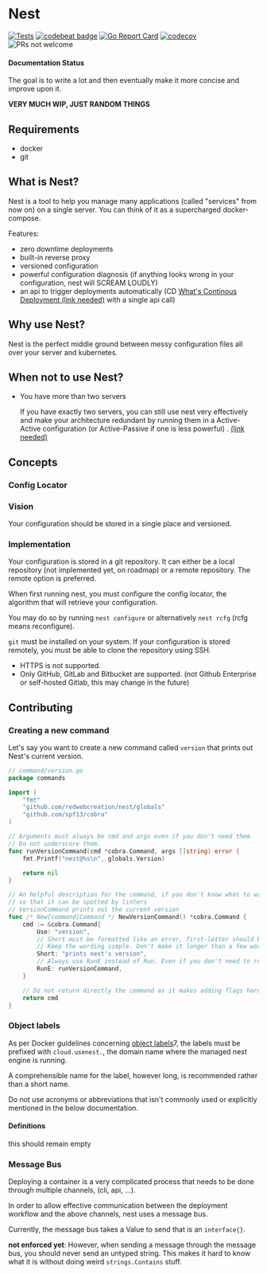 # Nest
[![Tests](https://github.com/redwebcreation/nest/actions/workflows/tests.yml/badge.svg?branch=next)](https://github.com/redwebcreation/nest/actions/workflows/tests.yml)
[![codebeat badge](https://codebeat.co/badges/7171e9ea-53d7-4c81-82bf-a9a2f222b027)](https://codebeat.co/projects/github-com-redwebcreation-nest-next)
[![Go Report Card](https://goreportcard.com/badge/github.com/redwebcreation/nest)](https://goreportcard.com/report/github.com/redwebcreation/nest)
[![codecov](https://codecov.io/gh/redwebcreation/nest/branch/next/graph/badge.svg?token=DWSP4O0YO8)](https://codecov.io/gh/redwebcreation/nest)
![PRs not welcome](https://img.shields.io/badge/PRs-not%20welcome-red)

#### Documentation Status

The goal is to write a lot and then eventually make it more concise and improve upon it.

**VERY MUCH WIP, JUST RANDOM THINGS**

## Requirements

* docker
* git

## What is Nest?

Nest is a tool to help you manage many applications (called "services" from now on) on a single server. You can think of
it as a supercharged docker-compose.

Features:

* zero downtime deployments
* built-in reverse proxy
* versioned configuration
* powerful configuration diagnosis (if anything looks wrong in your configuration, nest will SCREAM LOUDLY)
* an api to trigger deployments automatically (CD [What's Continous Deployment (link needed)]() with a single api call)

## Why use Nest?

Nest is the perfect middle ground between messy configuration files all over your server and kubernetes.

## When not to use Nest?

* You have more than two servers

  If you have exactly two servers, you can still use nest very effectively and make your architecture redundant by
  running them in a Active-Active configuration (or Active-Passive if one is less powerful)
  . [(link needed)]()

## Concepts

### Config Locator

### Vision

Your configuration should be stored in a single place and versioned.

### Implementation

Your configuration is stored in a git repository. It can either be a local repository (not implemented yet, on roadmap)
or a remote repository. The remote option is preferred.

When first running nest, you must configure the config locator, the algorithm that will retrieve your configuration.

You may do so by running `nest configure` or alternatively `nest rcfg` (rcfg means reconfigure).

`git` must be installed on your system. If your configuration is stored remotely, you must be able to clone the
repository using SSH.

* HTTPS is not supported.
* Only GitHub, GitLab and Bitbucket are supported. (not Github Enterprise or self-hosted Gitlab, this may change in the
  future)

## Contributing

### Creating a new command

Let's say you want to create a new command called `version` that prints out Nest's current version.

```go
// command/version.go
package commands

import (
	"fmt"
	"github.com/redwebcreation/nest/globals"
	"github.com/spf13/cobra"
)

// Arguments must always be cmd and args even if you don't need them
// Do not underscore them.
func runVersionCommand(cmd *cobra.Command, args []string) error {
	fmt.Printf("nest@%s\n", globals.Version)

	return nil
}

// An helpful description for the command, if you don't know what to write, leave it blank
// so that it can be spotted by linters
// VersionCommand prints out the current version
func /* New[command]Command */ NewVersionCommand() *cobra.Command {
	cmd := &cobra.Command{
		Use: "version",
		// Short must be formatted like an error, first-letter should be lowercase and without a period.
		// Keep the wording simple. Don't make it longer than a few words. Don't be fancy.
		Short: "prints nest's version",
		// Always use RunE instead of Run. Even if you don't need to return an error.
		RunE: runVersionCommand,
	}

	// Do not return directly the command as it makes adding flags harder.
	return cmd
}
```

### Object labels

As per Docker guidelines
concerning [object labels](https://docs.docker.com/config/labels-custom-metadata/#key-format-recommendations)7, the
labels must be prefixed with `cloud.usenest.`, the domain name where the managed nest engine is running.

A comprehensible name for the label, however long, is recommended rather than a short name.

Do not use acronyms or abbreviations that isn't commonly used or explicitly mentioned in the below documentation.

#### Definitions

this should remain empty

### Message Bus

Deploying a container is a very complicated process that needs to be done through multiple channels, (cli, api, ...).

In order to allow effective communication between the deployment workflow and the above channels, nest uses a message
bus.

Currently, the message bus takes a Value to send that is an `interface{}`.

**not enforced yet**: However, when sending a message through the message bus, you should never send an untyped string.
This makes it hard to know what it is without doing weird `strings.Contains` stuff.